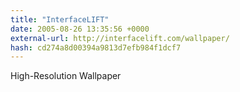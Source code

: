 ```yaml
---
title: "InterfaceLIFT"
date: 2005-08-26 13:35:56 +0000
external-url: http://interfacelift.com/wallpaper/
hash: cd274a8d00394a9813d7efb984f1dcf7
---
```


High-Resolution Wallpaper
